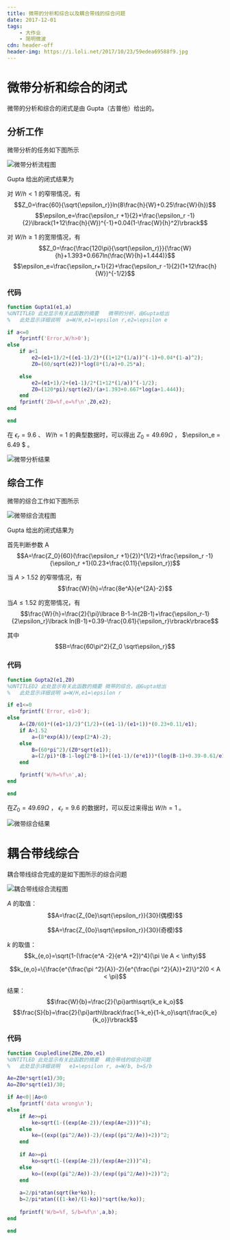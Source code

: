```yaml
---
title: 微带的分析和综合以及耦合带线的综合问题
date: 2017-12-01
tags:
    - 大作业
    - 简明微波
cdn: header-off
header-img: https://i.loli.net/2017/10/23/59edea69588f9.jpg
---
```

# 微带分析和综合的闭式

微带的分析和综合的闭式是由 Gupta（古普他）给出的。

## 分析工作

微带分析的任务如下图所示

![微带分析流程图](https://i.loli.net/2017/12/01/5a20fa28b6dfa.png)

Gupta 给出的闭式结果为

对 $W/h < 1$ 的窄带情况，有
$$Z_0=\frac{60}{\sqrt{\epsilon_r}}ln(8\frac{h}{W}+0.25\frac{W}{h})$$
$$\epsilon_e=\frac{\epsilon_r +1}{2}+\frac{\epsilon_r -1}{2}\lbrack(1+12\frac{h}{W})^{-1}+0.04(1-\frac{W}{h}^2)\rbrack$$

对 $W/h \ge 1$ 的宽带情况，有
$$Z_0=\frac{\frac{120\pi}{\sqrt(\epsilon_r)}}{\frac{W}{h}+1.393+0.667ln(\frac{W}{h}+1.444)}$$
$$\epsilon_e=\frac{\epsilon_r+1}{2}+\frac{\epsilon_r -1}{2}(1+12\frac{h}{W})^{-1/2}$$

### 代码

```matlab
function Gupta1(e1,a)
%UNTITLED 此处显示有关此函数的摘要   微带的分析，由Gupta给出
%   此处显示详细说明  a=W/H,e1=\epsilon r,e2=\epsilon e

if a<=0
    fprintf('Error,W/h>0');
else
    if a<1
        e2=(e1+1)/2+((e1-1)/2)*((1+12*(1/a))^(-1)+0.04*(1-a)^2);
        Z0=(60/sqrt(e2))*log(8*(1/a)+0.25*a);

    else
        e2=(e1+1)/2+(e1-1)/2*(1+12*(1/a))^(-1/2);
        Z0=(120*pi)/sqrt(e2)/(a+1.393+0.667*log(a+1.444));
    end
	fprintf('Z0=%f,e=%f\n',Z0,e2);
end

end
```

在 $\epsilon_r = 9.6$ 、 $W/h = 1$ 的典型数据时，可以得出 $Z_0=49.69 \Omega$ ， $\epsilon_e = 6.49 $ 。

![微带分析结果](https://i.loli.net/2017/12/01/5a20fa9a0140a.png)

## 综合工作

微带的综合工作如下图所示

![微带综合流程图](https://i.loli.net/2017/12/01/5a20fa294404b.png)

Gupta 给出的闭式结果为

首先判断参数 A
$$A=\frac{Z_0}{60}(\frac{\epsilon_r +1}{2})^{1/2}+\frac{\epsilon_r -1}{\epsilon_r +1}(0.23+\frac{0.11}{\epsilon_r})$$

当 $A>1.52$ 的窄带情况，有
$$\frac{W}{h}=\frac{8e^A}{e^{2A}-2}$$

当$A \le 1.52$ 的宽带情况，有
$$\frac{W}{h}=\frac{2}{\pi}\lbrace B-1-ln(2B-1)+\frac{\epsilon_r-1}{2\epsilon_r}\lbrack ln(B-1)+0.39-\frac{0.61}{\epsilon_r}\rbrack\rbrace$$

其中
$$B=\frac{60\pi^2}{Z_0 \sqrt\epsilon_r}$$
 
### 代码

```matlab
function Gupta2(e1,Z0)
%UNTITLED2 此处显示有关此函数的摘要 微带的综合，由Gupta给出
%   此处显示详细说明 a=W/H,e1=\epsilon r

if e1<=0
    fprintf('Error, e1>0');
else
    A=(Z0/60)*((e1+1)/2)^(1/2)+((e1-1)/(e1+1))*(0.23+0.11/e1);
    if A>1.52
        a=(8*exp(A))/(exp(2*A)-2);
    else
        B=(60*pi^2)/(Z0*sqrt(e1));
        a=(2/pi)*(B-1-log(2*B-1)+((e1-1)/(e*e1))*(log(B-1)+0.39-0.61/e1));
    end

    fprintf('W/h=%f\n',a);
end

end

```

在$Z_0=49.69 \Omega$ ， $\epsilon_r = 9.6$ 的数据时，可以反过来得出 $W/h = 1$  。

![微带综合结果](https://i.loli.net/2017/12/01/5a20fa9b6c9af.pn)

# 耦合带线综合

耦合带线综合完成的是如下图所示的综合问题

![耦合带线综合流程图](https://i.loli.net/2017/12/01/5a20fa28960cf.png)

$A$ 的取值：
$$A=\frac{Z_{0e}\sqrt{\epsilon_r}}{30}(偶模)$$

$$A=\frac{Z_{0o}\sqrt{\epsilon_r}}{30}(奇模)$$

$k$ 的取值：
$$k_{e,o}=\sqrt{1-(\frac{e^A -2}{e^A +2})^4}(\pi \le A < \infty)$$

$$k_{e,o}=\{\frac{e^{\frac{\pi ^2}{A}}-2}{e^{\frac{\pi ^2}{A}}+2}\}^2(0 < A < \pi)$$

结果：
$$\frac{W}{b}=\frac{2}{\pi}arth\sqrt{k_e k_o}$$
$$\frac{S}{b}=\frac{2}{\pi}arth\lbrack\frac{1-k_e}{1-k_o}\sqrt{\frac{k_e}{k_o}}\rbrack$$

### 代码

```matlab
function Coupledline(Z0e,Z0o,e1)
%UNTITLED 此处显示有关此函数的摘要  耦合带线的综合问题
%   此处显示详细说明   e1=\epsilon r, a=W/b, b=S/b

Ae=Z0e*sqrt(e1)/30;
Ao=Z0o*sqrt(e1)/30;

if Ae<0||Ao<0
    fprintf('data wrong\n');
else
    if Ae>=pi
        ke=sqrt(1-((exp(Ae-2))/(exp(Ae+2)))^4);
    else
        ke=((exp((pi^2/Ae))-2)/(exp((pi^2/Ae))+2))^2;
    end
    
    if Ao>=pi
        ko=sqrt(1-((exp(Ae-2))/(exp(Ae+2)))^4);
    else
        ko=((exp((pi^2/Ae))-2)/(exp((pi^2/Ae))+2))^2;
    end
    
    a=2/pi*atan(sqrt(ke*ko));
    b=2/pi*atan(((1-ke)/(1-ko))*sqrt(ke/ko));
    
    fprintf('W/b=%f, S/b=%f\n',a,b);
end

end
```

